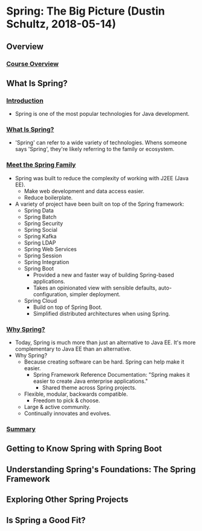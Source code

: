 # Spring: The Big Picture (Dustin Schultz, 2018-05-14)

## Overview

### [Course Overview](https://app.pluralsight.com/player?course=spring-big-picture&author=dustin-schultz&name=cb2bdb36-85ec-4d22-8ece-263d4318aa80&clip=0&mode=live)

## What Is Spring?

### [Introduction](https://app.pluralsight.com/course-player?clipId=e8197f0f-d207-463f-aca4-7eeb975f30b2)

- Spring is one of the most popular technologies for Java development.

### [What Is Spring?](https://app.pluralsight.com/course-player?clipId=fdb7d227-f280-41f0-bf95-94f89a07e11b)

- 'Spring' can refer to a wide variety of technologies. Whens someone says 'Spring', they're likely referring to the family or ecosystem.

### [Meet the Spring Family](https://app.pluralsight.com/course-player?clipId=8f8afce6-cac6-49c8-bcd0-c26dcdd03546)

- Spring was built to reduce the complexity of working with J2EE (Java EE).
  - Make web development and data access easier.
  - Reduce boilerplate.
- A variety of project have been built on top of the Spring framework:
  - Spring Data
  - Spring Batch
  - Spring Security
  - Spring Social
  - Spring Kafka
  - Spring LDAP
  - Spring Web Services
  - Spring Session
  - Spring Integration
  - Spring Boot
    - Provided a new and faster way of building Spring-based applications.
    - Takes an opinionated view with sensible defaults, auto-configuration, simpler deployment.
  - Spring Cloud
    - Build on top of Spring Boot.
    - Simplified distributed architectures when using Spring.

### [Why Spring?](https://app.pluralsight.com/course-player?clipId=fecac44f-2a52-4fb0-ae76-375b23d7e1c0)

- Today, Spring is much more than just an alternative to Java EE. It's more complementary to Java EE than an alternative.
- Why Spring?
  - Because creating software can be hard. Spring can help make it easier.
    - Spring Framework Reference Documentation: "Spring makes it easier to create Java enterprise applications."
      - Shared theme across Spring projects.
  - Flexible, modular, backwards compatible.
    - Freedom to pick & choose.
  - Large & active community.
  - Continually innovates and evolves.

### [Summary](https://app.pluralsight.com/course-player?clipId=32179899-2a7f-4f88-8a1e-72e58f3b7ec1)

## Getting to Know Spring with Spring Boot

## Understanding Spring's Foundations: The Spring Framework

## Exploring Other Spring Projects

## Is Spring a Good Fit?

